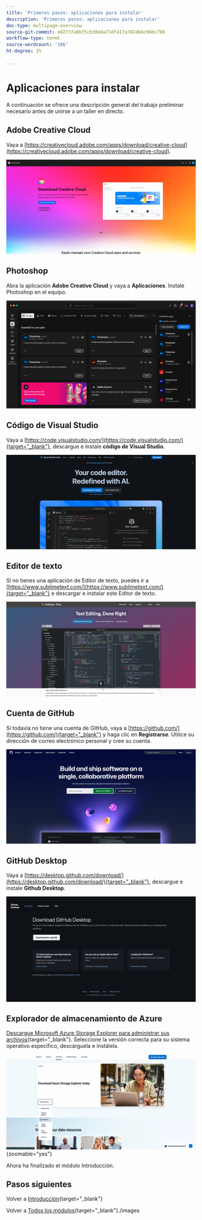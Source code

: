 ```yaml
---
title: 'Primeros pasos: aplicaciones para instalar'
description: 'Primeros pasos: aplicaciones para instalar'
doc-type: multipage-overview
source-git-commit: e02737a6bf5cb30d4a71df417a7824b6c96bc796
workflow-type: tm+mt
source-wordcount: '186'
ht-degree: 1%

---
```


# Aplicaciones para instalar

A continuación se ofrece una descripción general del trabajo preliminar necesario antes de unirse a un taller en directo.

## Adobe Creative Cloud

Vaya a [https://creativecloud.adobe.com/apps/download/creative-cloud](https://creativecloud.adobe.com/apps/download/creative-cloud).

![Nueva integración de Adobe I/O](./images/cc.png)

## Photoshop

Abra la aplicación **Adobe Creative Cloud** y vaya a **Aplicaciones**. Instale Photoshop en el equipo.

![Nueva integración de Adobe I/O](./images/psd.png)

## Código de Visual Studio

Vaya a [https://code.visualstudio.com/](https://code.visualstudio.com/){target="_blank"}, descargue e instale **código de Visual Studio**.

![Bloquear](./images/vsc1.png)

## Editor de texto

Si no tienes una aplicación de Editor de texto, puedes ir a [https://www.sublimetext.com/](https://www.sublimetext.com/){target="_blank"} e descargar e instalar este Editor de texto.

![Bloquear](./images/text1.png)

## Cuenta de GitHub

Si todavía no tiene una cuenta de GitHub, vaya a [https://github.com/](https://github.com/){target="_blank"} y haga clic en **Registrarse**. Utilice su dirección de correo electrónico personal y cree su cuenta.

![Bloquear](./images/git.png)

## GitHub Desktop

Vaya a [https://desktop.github.com/download/](https://desktop.github.com/download/){target="_blank"}, descargue e instale **Github Desktop**.

![Bloquear](./images/block1.png)

## Explorador de almacenamiento de Azure

[Descargue Microsoft Azure Storage Explorer para administrar sus archivos](https://azure.microsoft.com/en-us/products/storage/storage-explorer#Download-4){target="_blank"}. Seleccione la versión correcta para su sistema operativo específico, descárguela e instálela.

![Almacenamiento de Azure](./images/az10.png){zoomable="yes"}

Ahora ha finalizado el módulo Introducción.

## Pasos siguientes

Volver a [Introducción](./getting-started.md){target="_blank"}

Volver a [Todos los módulos](./../../../overview.md){target="_blank"}./images